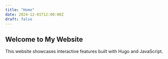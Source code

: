 ```yaml
---
title: "Home"
date: 2024-12-01T12:00:00Z
draft: false
---
```


## Welcome to My Website

This website showcases interactive features built with Hugo and JavaScript.

<div id="greeting"></div>
<link rel="stylesheet" href="/css/style.css">

<script>
  const now = new Date();
  const hours = now.getHours();
  let greeting;

  if (hours < 12) {
    greeting = "Good Morning!";
  } else if (hours < 18) {
    greeting = "Good Afternoon!";
  } else {
    greeting = "Good Evening!";
  }

  document.getElementById('greeting').innerText = greeting;
</script>
